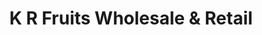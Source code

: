 ---
title: "K R  Fruits Wholesale & Retail"
url: /pathanamthitta/k-r-fruits-wholesale-und-retail/
shop: Gemüse & Obst
---